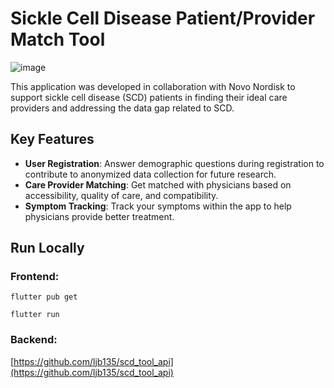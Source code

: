 # Sickle Cell Disease Patient/Provider Match Tool
![image](https://github.com/LLI1234/scd_tool/assets/48495973/1c4e31db-b0c7-408d-b804-2cea56141564)

This application was developed in collaboration with Novo Nordisk to support sickle cell disease (SCD) patients in finding their ideal care providers and addressing the data gap related to SCD.

## Key Features
* **User Registration**: Answer demographic questions during registration to contribute to anonymized data collection for future research.
* **Care Provider Matching**: Get matched with physicians based on accessibility, quality of care, and compatibility.
* **Symptom Tracking**: Track your symptoms within the app to help physicians provide better treatment.

## Run Locally
### Frontend:
`flutter pub get`

`flutter run`

### Backend:
[https://github.com/ljb135/scd_tool_api](https://github.com/ljb135/scd_tool_api)

